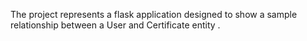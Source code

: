 The project represents a flask application designed to show a sample relationship between a User and Certificate entity . 

